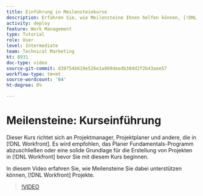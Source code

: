 ```yaml
---
title: Einführung in Meilensteinkurse
description: Erfahren Sie, wie Meilensteine Ihnen helfen können, [!DNL  Workfront] Projekte.
activity: deploy
feature: Work Management
type: Tutorial
role: User
level: Intermediate
team: Technical Marketing
kt: 8931
doc-type: video
source-git-commit: d39754b619e526e1a869deedb38dd2f2b43aee57
workflow-type: tm+mt
source-wordcount: '64'
ht-degree: 0%

---
```


# Meilensteine: Kurseinführung

Dieser Kurs richtet sich an Projektmanager, Projektplaner und andere, die in [!DNL Workfront]. Es wird empfohlen, das Planer Fundamentals-Programm abzuschließen oder eine solide Grundlage für die Erstellung von Projekten in [!DNL Workfront] bevor Sie mit diesem Kurs beginnen.

In diesem Video erfahren Sie, wie Meilensteine Sie dabei unterstützen können, [!DNL  Workfront] Projekte.

>[!VIDEO](https://video.tv.adobe.com/v/335203/?quality=12)
